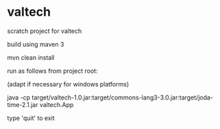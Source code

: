 valtech
=======

scratch project for valtech

build using maven 3 

mvn clean install

run as follows from project root:

(adapt if necessary for windows platforms)

java -cp target/valtech-1.0.jar:target/commons-lang3-3.0.jar:target/joda-time-2.1.jar valtech.App

type 'quit' to exit


